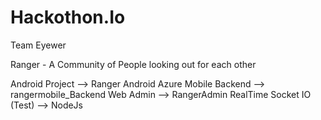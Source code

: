 # Hackothon.Io
Team Eyewer

Ranger - A Community of People looking out for each other 

Android Project --> Ranger Android
Azure Mobile Backend --> rangermobile_Backend
Web Admin --> RangerAdmin
RealTime Socket IO (Test) -->  NodeJs
